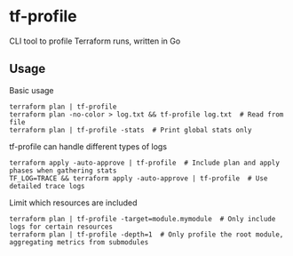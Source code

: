 # tf-profile
CLI tool to profile Terraform runs, written in Go

## Usage

Basic usage

```
terraform plan | tf-profile 
terraform plan -no-color > log.txt && tf-profile log.txt  # Read from file 
terraform plan | tf-profile -stats  # Print global stats only
```

tf-profile can handle different types of logs 

```
terraform apply -auto-approve | tf-profile  # Include plan and apply phases when gathering stats
TF_LOG=TRACE && terraform apply -auto-approve | tf-profile  # Use detailed trace logs
```

Limit which resources are included

```
terraform plan | tf-profile -target=module.mymodule  # Only include logs for certain resources
terraform plan | tf-profile -depth=1  # Only profile the root module, aggregating metrics from submodules
```
